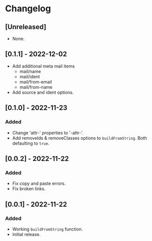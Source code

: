 # Changelog

## [Unreleased]
- None.

## [0.1.1] - 2022-12-02
- Add additional meta mail items
    - mail/name
    - mail/ident
    - mail/from-email
    - mail/from-name
- Add source and ident options.

## [0.1.0] - 2022-11-23
### Added
- Change 'attr-' properties to '-attr-'.
- Add removeIds & removeClasses options to `buildFromString`. Both defaulting to `true`.

## [0.0.2] - 2022-11-22
### Added
- Fix copy and paste errors.
- Fix broken links.

## [0.0.1] - 2022-11-22
### Added
- Working `buildFromString` function.
- Initial release.
